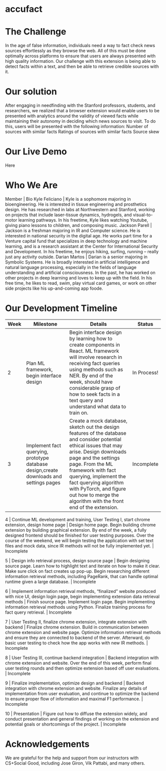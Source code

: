 # accufact

# The Challenge
In the age of false information, individuals need a way to fact check news sources effortlessly as they browse the web. All of this must be done optimally across platforms to ensure that users are always presented with high quality information. Our challenge with this extension is being able to detect facts within a text, and then be able to retrieve credible sources with it. 

# Our solution
After engaging in needfinding with the Stanford professors, students, and researchers, we realized that a browser extension would enable users to be presented with analytics around the validity of viewed facts while maintaining their autonomy in deciding which news sources to visit. To do this, users will be presented with the following information:
Number of sources with similar facts
Ratings of sources with similar facts
Source skew

# Our Live Demo
Here

# Who We Are
Member | Bio
Kyle Feliciano | Kyle is a sophomore majoring in bioengineering. He is interested in tissue engineering and prosthetics design. He has researched in labs at Northwestern and Stanford, working on projects that include laser-tissue dynamics, hydrogels, and visual-to-motor learning pathways. In his freetime, Kyle likes watching Youtube, giving piano lessons to children, and composing music.
Jackson Parell | Jackson is a freshman  majoring in IR and Computer  science. He is interested in national security in the digital age. He works part time for a Venture capital fund that specializes in deep technology and machine learning, and is a research assistant at the Center for International Security and Development. In his freetime, he enjoys hiking, surfing, running – really just any activity outside.
Darian Martos | Darian is a senior majoring in Symbolic Systems. He is broadly interested in artificial intelligence and natural language processing, especially in the fields of language understanding and artificial consciousness. In the past, he has worked on other projects in deep learning and loves to keep up with the field. In his free time, he likes to read, swim, play virtual card games, or work on other side projects like his up-and-coming app foode.

# Our Development Timeline
Week | Milestone | Details | Status
---|---|---|---
2 | Plan ML framework, begin interface design | Begin interface design by learning how to create components in React. ML framework will involve research in receiving fact queries using methods such as NER. By end of the week, should have considerable grasp of how to seek facts in a text query and understand what data to train on. | In Process!
3 | Implement fact querying, prototype database design,create downloads and settings pages | Create a mock database, sketch out the design features of the database and consider potential ethical issues that may arise. Design downloads page and the settings page. From the ML framework with fact querying, implement the fact querying algorithm with PyTorch, and figure out how to merge the algorithm with the front end of the extension. | Incomplete

4 | Continue ML development and training, User Testing I, start chrome extension, design home page | Design home page. Begin building chrome extension by building graphical extension. By end of the week, a fully designed frontend should be finished for user testing purposes. Over the course of the weekend, we will begin testing the application with set text files and mock data, since IR methods will not be fully implemented yet. | Incomplete

5 | Design info retrieval process, design source page | Begin designing source page. Learn how to highlight text and iterate on how to make it clear. Make sure click on fact creates up pop-up. Begin researching different information retrieval methods, including PageRank, that can handle optimal runtime given a large database. | Incomplete

6 | Implement information retrieval methods, “finalized” website produced with nice UI, design login page, begin implementing extension data retrieval methods | Finish source page. Implement login page. Begin implementing information retrieval methods using Python. Finalize training process for fact query retrieval. | Incomplete

7 | User Testing II, finalize chrome extension, integrate extension with backend | Finalize chrome extension. Build in communication between chrome extension and website page. Optimize information retrieval methods and ensure they are connected to backend of the server. Afterward, do basic user testing to check how the app works with new IR methods. | Incomplete

8 | User Testing III, continue backend integration | Backend integration with chrome extension and website. Over the end of this week, perform final user testing rounds and then optimize extension based off user evaluations. | Incomplete

9 | Finalize implementation, optimize design and backend | Backend integration with chrome extension and website. Finalize any details of implementation from user evaluation, and continue to optimize the backend to ensure proper flow of information and maximal F1 performance. | Incomplete

10 | Presentation | Figure out how to diffuse the extension widely, and conduct presentation and general findings of working on the extension and potential goals or shortcomings of the project. | Incomplete
 
# Acknowledgements
We are grateful for the help and support from our instructors with CS+Social Good, including Jose Giron, Vik Pattabi, and many others.


